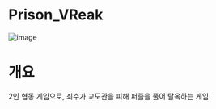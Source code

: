 # Prison_VReak
![image](https://github.com/heesunc/Prison_VReak/assets/112846188/ec0986cf-2973-49ca-8e60-c8cc7cbc7c8c)

# 개요
2인 협동 게임으로, 죄수가 교도관을 피해 퍼즐을 풀어 탈옥하는 게임
